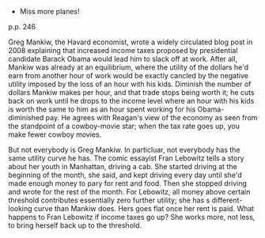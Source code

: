 * Miss more planes!

p.p.  246

Greg Mankiw, the Havard economist, wrote a widely circulated blog post in 2008 explaining that increased income taxes proposed by presidential candidate Barack Obama would lead him to slack off at work. After all, Mankiw was already at an equilibrium, where the utility of the dollars he'd earn from another hour of work would be exactly cancled by the negative utility imposed by the loss of an hour with his kids. Diminish the number of dollars Mankiw makes per hour, and that trade stops being worth it; he cuts back on work until he drops to the income level where an hour with his kids is worth the same to him as an hour spent working for his Obama-diminished pay. He agrees with Reagan's view of the economy as seen from the standpoint of a cowboy-movie star; when the tax rate goes up, you make fewer cowboy movies.

But not everybody is Greg Mankiw. In particluar, not everybody has the same utility curve he has. The comic essayist Fran Lebowitz tells a story about her youth in Manhattan, driving a cab. She started driving at the beginning of the month, she said, and kept driving every day until she'd made enough money to pary for rent and food. Then she stopped driving and wrote for the rest of the month. For Lebowitz, all money above certain threshold contributes essentially zero further utility; she has s different-looking curve than Mankiw does. Hers goes flat once her rent is paid. What happens to Fran Lebowitz if income taxes go up? She works more, not less, to bring herself back up to the threshold.
